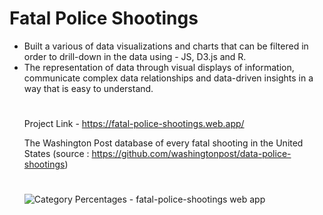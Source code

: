 # Fatal Police Shootings
<ul>
<li>Built a various of data visualizations and charts that can be filtered in order to drill-down in the data using - JS, D3.js and R.
<li>The representation of data through visual displays of information, communicate complex data relationships and data-driven insights in a way that is easy to understand.

# 
Project Link -  https://fatal-police-shootings.web.app/ 

The Washington Post database of every fatal shooting in the United States (source : https://github.com/washingtonpost/data-police-shootings)


#

![Category Percentages - fatal-police-shootings web app](https://user-images.githubusercontent.com/45227782/226174026-841aacf8-92f1-480f-b799-c9b1e6d67430.jpg)



